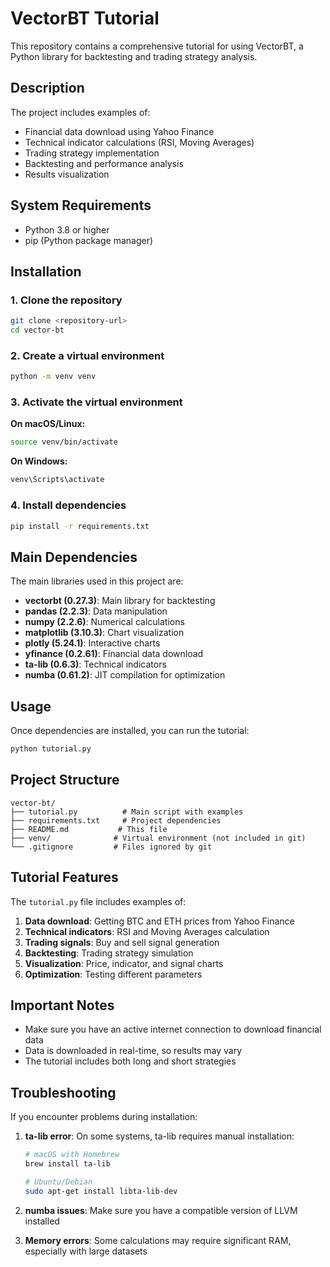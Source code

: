 # VectorBT Tutorial

This repository contains a comprehensive tutorial for using VectorBT, a Python library for backtesting and trading strategy analysis.

## Description

The project includes examples of:

- Financial data download using Yahoo Finance
- Technical indicator calculations (RSI, Moving Averages)
- Trading strategy implementation
- Backtesting and performance analysis
- Results visualization

## System Requirements

- Python 3.8 or higher
- pip (Python package manager)

## Installation

### 1. Clone the repository

```bash
git clone <repository-url>
cd vector-bt
```

### 2. Create a virtual environment

```bash
python -m venv venv
```

### 3. Activate the virtual environment

**On macOS/Linux:**

```bash
source venv/bin/activate
```

**On Windows:**

```bash
venv\Scripts\activate
```

### 4. Install dependencies

```bash
pip install -r requirements.txt
```

## Main Dependencies

The main libraries used in this project are:

- **vectorbt (0.27.3)**: Main library for backtesting
- **pandas (2.2.3)**: Data manipulation
- **numpy (2.2.6)**: Numerical calculations
- **matplotlib (3.10.3)**: Chart visualization
- **plotly (5.24.1)**: Interactive charts
- **yfinance (0.2.61)**: Financial data download
- **ta-lib (0.6.3)**: Technical indicators
- **numba (0.61.2)**: JIT compilation for optimization

## Usage

Once dependencies are installed, you can run the tutorial:

```bash
python tutorial.py
```

## Project Structure

```
vector-bt/
├── tutorial.py          # Main script with examples
├── requirements.txt     # Project dependencies
├── README.md           # This file
├── venv/              # Virtual environment (not included in git)
└── .gitignore         # Files ignored by git
```

## Tutorial Features

The `tutorial.py` file includes examples of:

1. **Data download**: Getting BTC and ETH prices from Yahoo Finance
2. **Technical indicators**: RSI and Moving Averages calculation
3. **Trading signals**: Buy and sell signal generation
4. **Backtesting**: Trading strategy simulation
5. **Visualization**: Price, indicator, and signal charts
6. **Optimization**: Testing different parameters

## Important Notes

- Make sure you have an active internet connection to download financial data
- Data is downloaded in real-time, so results may vary
- The tutorial includes both long and short strategies

## Troubleshooting

If you encounter problems during installation:

1. **ta-lib error**: On some systems, ta-lib requires manual installation:

   ```bash
   # macOS with Homebrew
   brew install ta-lib

   # Ubuntu/Debian
   sudo apt-get install libta-lib-dev
   ```

2. **numba issues**: Make sure you have a compatible version of LLVM installed

3. **Memory errors**: Some calculations may require significant RAM, especially with large datasets

